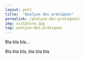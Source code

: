 ```yaml
---
layout: post
title:  "Analyse des pratiques"
permalink: /analyse-des-pratiques/
img: sculpture.jpg
tag: analyse-des-pratiques
---
```

Bla bla bla...

Bla bla bla, bla bla bla
